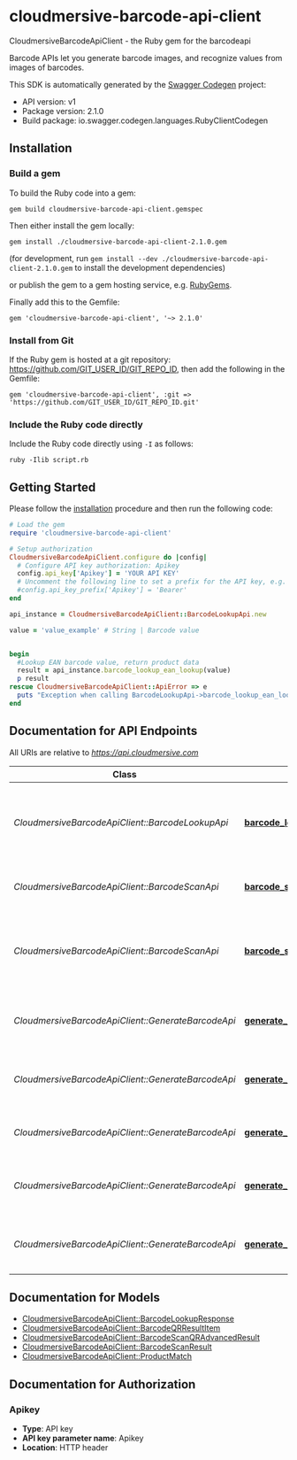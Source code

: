 # cloudmersive-barcode-api-client

CloudmersiveBarcodeApiClient - the Ruby gem for the barcodeapi

Barcode APIs let you generate barcode images, and recognize values from images of barcodes.

This SDK is automatically generated by the [Swagger Codegen](https://github.com/swagger-api/swagger-codegen) project:

- API version: v1
- Package version: 2.1.0
- Build package: io.swagger.codegen.languages.RubyClientCodegen

## Installation

### Build a gem

To build the Ruby code into a gem:

```shell
gem build cloudmersive-barcode-api-client.gemspec
```

Then either install the gem locally:

```shell
gem install ./cloudmersive-barcode-api-client-2.1.0.gem
```
(for development, run `gem install --dev ./cloudmersive-barcode-api-client-2.1.0.gem` to install the development dependencies)

or publish the gem to a gem hosting service, e.g. [RubyGems](https://rubygems.org/).

Finally add this to the Gemfile:

    gem 'cloudmersive-barcode-api-client', '~> 2.1.0'

### Install from Git

If the Ruby gem is hosted at a git repository: https://github.com/GIT_USER_ID/GIT_REPO_ID, then add the following in the Gemfile:

    gem 'cloudmersive-barcode-api-client', :git => 'https://github.com/GIT_USER_ID/GIT_REPO_ID.git'

### Include the Ruby code directly

Include the Ruby code directly using `-I` as follows:

```shell
ruby -Ilib script.rb
```

## Getting Started

Please follow the [installation](#installation) procedure and then run the following code:
```ruby
# Load the gem
require 'cloudmersive-barcode-api-client'

# Setup authorization
CloudmersiveBarcodeApiClient.configure do |config|
  # Configure API key authorization: Apikey
  config.api_key['Apikey'] = 'YOUR API KEY'
  # Uncomment the following line to set a prefix for the API key, e.g. 'Bearer' (defaults to nil)
  #config.api_key_prefix['Apikey'] = 'Bearer'
end

api_instance = CloudmersiveBarcodeApiClient::BarcodeLookupApi.new

value = 'value_example' # String | Barcode value


begin
  #Lookup EAN barcode value, return product data
  result = api_instance.barcode_lookup_ean_lookup(value)
  p result
rescue CloudmersiveBarcodeApiClient::ApiError => e
  puts "Exception when calling BarcodeLookupApi->barcode_lookup_ean_lookup: #{e}"
end

```

## Documentation for API Endpoints

All URIs are relative to *https://api.cloudmersive.com*

Class | Method | HTTP request | Description
------------ | ------------- | ------------- | -------------
*CloudmersiveBarcodeApiClient::BarcodeLookupApi* | [**barcode_lookup_ean_lookup**](docs/BarcodeLookupApi.md#barcode_lookup_ean_lookup) | **POST** /barcode/lookup/ean | Lookup EAN barcode value, return product data
*CloudmersiveBarcodeApiClient::BarcodeScanApi* | [**barcode_scan_image**](docs/BarcodeScanApi.md#barcode_scan_image) | **POST** /barcode/scan/image | Scan and recognize an image of a barcode
*CloudmersiveBarcodeApiClient::BarcodeScanApi* | [**barcode_scan_image_advanced_qr**](docs/BarcodeScanApi.md#barcode_scan_image_advanced_qr) | **POST** /barcode/scan/image/advanced/qr | Advanced AI scan and recognition of an image of one or more QR barcodes
*CloudmersiveBarcodeApiClient::GenerateBarcodeApi* | [**generate_barcode_ean13**](docs/GenerateBarcodeApi.md#generate_barcode_ean13) | **POST** /barcode/generate/ean-13 | Generate a EAN-13 code barcode as PNG file
*CloudmersiveBarcodeApiClient::GenerateBarcodeApi* | [**generate_barcode_ean8**](docs/GenerateBarcodeApi.md#generate_barcode_ean8) | **POST** /barcode/generate/ean-8 | Generate a EAN-8 code barcode as PNG file
*CloudmersiveBarcodeApiClient::GenerateBarcodeApi* | [**generate_barcode_qr_code**](docs/GenerateBarcodeApi.md#generate_barcode_qr_code) | **POST** /barcode/generate/qrcode | Generate a QR code barcode as PNG file
*CloudmersiveBarcodeApiClient::GenerateBarcodeApi* | [**generate_barcode_upca**](docs/GenerateBarcodeApi.md#generate_barcode_upca) | **POST** /barcode/generate/upc-a | Generate a UPC-A code barcode as PNG file
*CloudmersiveBarcodeApiClient::GenerateBarcodeApi* | [**generate_barcode_upce**](docs/GenerateBarcodeApi.md#generate_barcode_upce) | **POST** /barcode/generate/upc-e | Generate a UPC-E code barcode as PNG file


## Documentation for Models

 - [CloudmersiveBarcodeApiClient::BarcodeLookupResponse](docs/BarcodeLookupResponse.md)
 - [CloudmersiveBarcodeApiClient::BarcodeQRResultItem](docs/BarcodeQRResultItem.md)
 - [CloudmersiveBarcodeApiClient::BarcodeScanQRAdvancedResult](docs/BarcodeScanQRAdvancedResult.md)
 - [CloudmersiveBarcodeApiClient::BarcodeScanResult](docs/BarcodeScanResult.md)
 - [CloudmersiveBarcodeApiClient::ProductMatch](docs/ProductMatch.md)


## Documentation for Authorization


### Apikey

- **Type**: API key
- **API key parameter name**: Apikey
- **Location**: HTTP header

